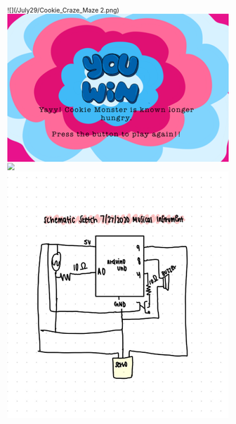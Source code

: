 
![](/July29/Cookie_Craze_Maze 2.png)
![](/July29/winGame2.png)
![](/July29/crazeMazeButton.png)
![](/July29/schematicjul29.png)
